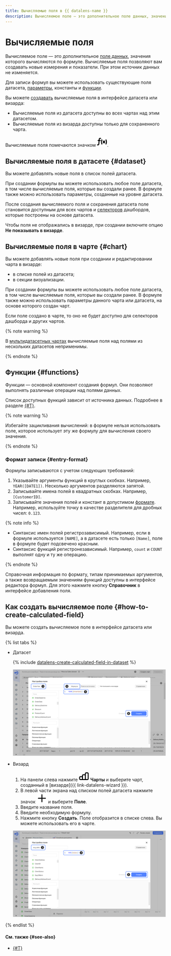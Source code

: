 ```yaml
---
title: Вычисляемые поля в {{ datalens-name }}
description: Вычисляемое поле — это дополнительное поле данных, значения которого вычисляются по формуле.
---
```


# Вычисляемые поля

Вычисляемое поле — это дополнительное [поле данных](../../dataset/index.md#field), значения которого вычисляются по формуле.
Вычисляемые поля позволяют вам создавать новые измерения и показатели. При этом источник данных не изменяется.

Для записи формул вы можете использовать существующие поля датасета, [параметры](../parameters.md), константы и [функции](#functions).

Вы можете [создавать](#how-to-create-calculated-field) вычисляемые поля в интерфейсе датасета или визарда:

* Вычисляемые поля из датасета доступны во всех чартах над этим датасетом.
* Вычисляемые поля из визарда доступны только для сохраненного чарта.

Вычисляемые поля помечаются значком ![image](../../../_assets/console-icons/function.svg).

## Вычисляемые поля в датасете {#dataset}

Вы можете добавлять новые поля в список полей датасета.

При создании формулы вы можете использовать любое поле датасета, в том числе вычисляемые поля, которые вы создали ранее. В формуле также можно использовать параметры, созданные на уровне датасета.

После создания вычисляемого поля и сохранения датасета поле становится доступным для всех чартов и [селекторов](../../dashboard/selector.md) дашбордов, которые построены на основе датасета.

Чтобы поля не отображались в визарде, при создании включите опцию **Не показывать в визарде**.

## Вычисляемые поля в чарте {#chart}

Вы можете добавлять новые поля при создании и редактировании чарта в визарде:

* в списке полей из датасета;
* в секции визуализации.

При создании формулы вы можете использовать любое поле датасета, в том числе вычисляемые поля, которые вы создали ранее. В формуле также можно использовать параметры данного чарта или датасета, на основе которого создан чарт.

Если поле создано в чарте, то оно не будет доступно для селекторов дашборда и других чартов.

{% note warning %}

В [мультидатасетных чартах](../chart/index.md#multi-dataset-charts) вычисляемые поля над полями из нескольких датасетов неприменимы.

{% endnote %}

## Функции {#functions}

Функции — основной компонент создания формул. Они позволяют выполнять различные операции над полями данных.

Список доступных функций зависит от источника данных. Подробнее в разделе [{#T}](../../function-ref/availability.md).

{% note warning %}

Избегайте зацикливания вычислений: в формуле нельзя использовать поле, которое использует эту же формулу для вычисления своего значения.

{% endnote %}

### Формат записи {#entry-format}

Формулы записываются с учетом следующих требований:

1. Указывайте аргументы функций в круглых скобках. Например, `YEAR([DATE1])`. Несколько аргументов разделяются запятой.
1. Записывайте имена полей в квадратных скобках. Например, `[CustomerID]`.
1. Записывайте значения полей и констант в допустимом [формате](../../dataset/data-types.md). Например, используйте точку в качестве разделителя для дробных чисел: `0.123`.

{% note info %}

* Синтаксис имен полей регистрозависимый. Например, если в формуле используется `[NAME]`, а в датасете есть только `[Name]`, поле в формуле будет подсвечено красным.
* Синтаксис функций регистронезависимый. Например, `count` и `COUNT` выполнят одну и ту же операцию.

{% endnote %}

Справочная информация по формату, типам принимаемых аргументов, а также возвращаемым значениям функций доступны в интерфейсе редактора формул. Для этого нажмите кнопку **Справочник** в интерфейсе добавления поля.

## Как создать вычисляемое поле {#how-to-create-calculated-field}

Вы можете создать вычисляемое поле в интерфейсе датасета или визарда.

{% list tabs %}

- Датасет

  {% include [datalens-create-calculated-field-in-dataset](../../../_includes/datalens/operations/datalens-create-calculated-field-in-dataset.md) %}

  ![dataset-calculated-field](../../../_assets/datalens/concepts/dataset-calculated-field.png)

- Визард
  

  1. На панели слева нажмите ![image](../../../_assets/console-icons/chart-column.svg) **Чарты** и выберите чарт, созданный в [визарде]({{ link-datalens-wizard }}).
  1. В левой части экрана над списком полей датасета нажмите значок ![image](../../../_assets/console-icons/plus.svg) и выберите **Поле**.
  1. Введите название поля.
  1. Введите необходимую формулу.
  1. Нажмите кнопку **Создать**. Поле отобразится в списке слева. Вы можете использовать его в чарте.

  ![chart-calculated-field](../../../_assets/datalens/concepts/chart-calculated-field.png)

{% endlist %}

#### См. также {#see-also}

* [{#T}](../../dataset/create-dataset.md#create-fields)
